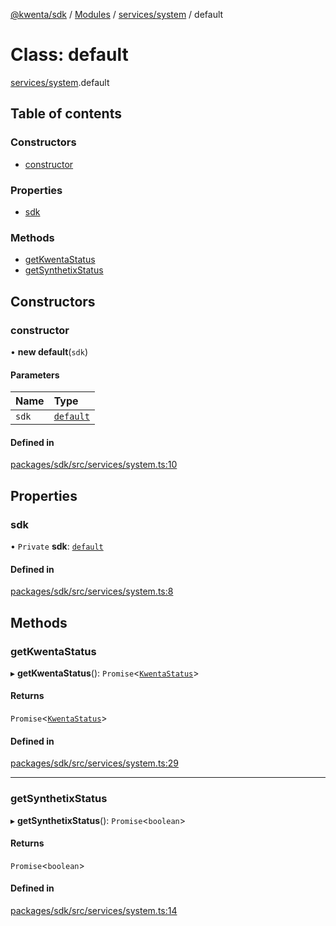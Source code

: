 [@kwenta/sdk](../README.md) / [Modules](../modules.md) / [services/system](../modules/services_system.md) / default

# Class: default

[services/system](../modules/services_system.md).default

## Table of contents

### Constructors

- [constructor](services_system.default.md#constructor)

### Properties

- [sdk](services_system.default.md#sdk)

### Methods

- [getKwentaStatus](services_system.default.md#getkwentastatus)
- [getSynthetixStatus](services_system.default.md#getsynthetixstatus)

## Constructors

### constructor

• **new default**(`sdk`)

#### Parameters

| Name | Type |
| :------ | :------ |
| `sdk` | [`default`](index.default.md) |

#### Defined in

[packages/sdk/src/services/system.ts:10](https://github.com/Kwenta/kwenta/blob/28493a909/packages/sdk/src/services/system.ts#L10)

## Properties

### sdk

• `Private` **sdk**: [`default`](index.default.md)

#### Defined in

[packages/sdk/src/services/system.ts:8](https://github.com/Kwenta/kwenta/blob/28493a909/packages/sdk/src/services/system.ts#L8)

## Methods

### getKwentaStatus

▸ **getKwentaStatus**(): `Promise`<[`KwentaStatus`](../modules/types_system.md#kwentastatus)\>

#### Returns

`Promise`<[`KwentaStatus`](../modules/types_system.md#kwentastatus)\>

#### Defined in

[packages/sdk/src/services/system.ts:29](https://github.com/Kwenta/kwenta/blob/28493a909/packages/sdk/src/services/system.ts#L29)

___

### getSynthetixStatus

▸ **getSynthetixStatus**(): `Promise`<`boolean`\>

#### Returns

`Promise`<`boolean`\>

#### Defined in

[packages/sdk/src/services/system.ts:14](https://github.com/Kwenta/kwenta/blob/28493a909/packages/sdk/src/services/system.ts#L14)
